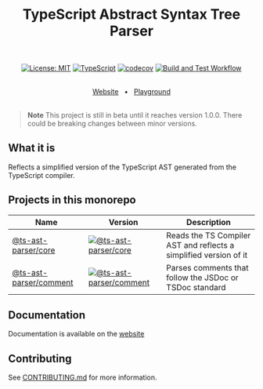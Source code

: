 <h1 style="text-align: center; border-bottom: none" align="center">
    <div>TypeScript Abstract Syntax Tree Parser</div>
</h1>

<br/>

<div style="text-align: center" align="center">

[![License: MIT](https://img.shields.io/badge/License-MIT-yellow.svg)](https://opensource.org/licenses/MIT)
[![TypeScript](https://img.shields.io/badge/%3C%2F%3E-TypeScript-%230074c1.svg)](https://www.typescriptlang.org/)
[![codecov](https://codecov.io/gh/jordimarimon/ts-ast-parser/graph/badge.svg?token=DMIFUI10V9)](https://codecov.io/gh/jordimarimon/ts-ast-parser)
[![Build and Test Workflow](https://github.com/jordimarimon/ts-ast-parser/actions/workflows/build.yml/badge.svg)](https://github.com/jordimarimon/ts-ast-parser/blob/main/.github/workflows/build.yml)

</div>

<br/>

<div style="text-align: center;" align="center">
  <a href="https://jordimarimon.github.io/ts-ast-parser">Website</a>
  <span>&nbsp;&nbsp;•&nbsp;&nbsp;</span>
  <a href="https://jordimarimon.github.io/ts-ast-parser/playground/">Playground</a>
</div>

<br/>

> **Note**
> This project is still in beta until it reaches version 1.0.0. There could be breaking changes between minor versions.

## What it is

Reflects a simplified version of the TypeScript AST generated from the TypeScript compiler.

## Projects in this monorepo

| Name                                         | Version                                                                                                                                    | Description                                                       |
|----------------------------------------------|--------------------------------------------------------------------------------------------------------------------------------------------|-------------------------------------------------------------------|
| [@ts-ast-parser/core](./packages/core)       | [![@ts-ast-parser/core](https://img.shields.io/npm/v/@ts-ast-parser/core.svg)](https://www.npmjs.com/package/@ts-ast-parser/core)          | Reads the TS Compiler AST and reflects a simplified version of it |
| [@ts-ast-parser/comment](./packages/comment) | [![@ts-ast-parser/comment](https://img.shields.io/npm/v/@ts-ast-parser/comment.svg)](https://www.npmjs.com/package/@ts-ast-parser/comment) | Parses comments that follow the JSDoc or TSDoc standard           |

## Documentation

Documentation is available on the [website](https://jordimarimon.github.io/ts-ast-parser)

## Contributing

See [CONTRIBUTING.md](CONTRIBUTING.md) for more information.
